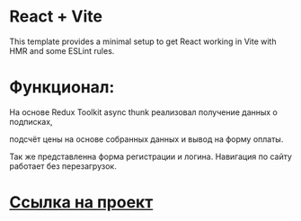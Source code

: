 # React + Vite

This template provides a minimal setup to get React working in Vite with HMR and some ESLint rules.

# Функционал:

На основе Redux Toolkit async thunk реализовал получение данных о подписках, 

подсчёт цены на основе собранных данных и вывод на форму оплаты. 

Так же представленна форма регистрации и логина. Навигация по сайту работает без перезагрузок.

# [Ссылка на проект](https://vk.cc/cs7HnN)
